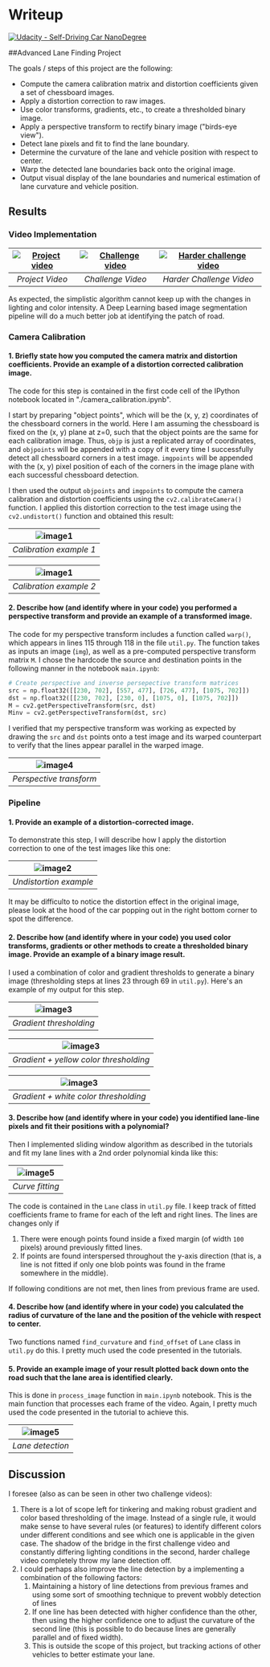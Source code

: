 
# Writeup
[![Udacity - Self-Driving Car NanoDegree](https://s3.amazonaws.com/udacity-sdc/github/shield-carnd.svg)](http://www.udacity.com/drive)

##Advanced Lane Finding Project

The goals / steps of this project are the following:

* Compute the camera calibration matrix and distortion coefficients given a set of chessboard images.
* Apply a distortion correction to raw images.
* Use color transforms, gradients, etc., to create a thresholded binary image.
* Apply a perspective transform to rectify binary image ("birds-eye view").
* Detect lane pixels and fit to find the lane boundary.
* Determine the curvature of the lane and vehicle position with respect to center.
* Warp the detected lane boundaries back onto the original image.
* Output visual display of the lane boundaries and numerical estimation of lane curvature and vehicle position.

## Results
### Video Implementation

| [![Project video](https://img.youtube.com/vi/8ZEDhTgOIWw/0.jpg)](https://www.youtube.com/watch?v=8ZEDhTgOIWw "Project video") | [![Challenge video](https://img.youtube.com/vi/Bf9iDc1qJ2M/0.jpg)](https://www.youtube.com/watch?v=Bf9iDc1qJ2M "Challenge video") | [![Harder challenge video](https://img.youtube.com/vi/_bUIVBDhzPg/0.jpg)](https://www.youtube.com/watch?v=_bUIVBDhzPg "Harder challenge video") |
|:--:|:--:|:--:|
| *Project Video* | *Challenge Video* | *Harder Challenge Video* |

As expected, the simplistic algorithm cannot keep up with the changes in lighting and color intensity. A Deep Learning based image segmentation pipeline will do a much better job at identifying the patch of road.

### Camera Calibration

#### 1. Briefly state how you computed the camera matrix and distortion coefficients. Provide an example of a distortion corrected calibration image.

The code for this step is contained in the first code cell of the IPython notebook located in "./camera_calibration.ipynb".  

I start by preparing "object points", which will be the (x, y, z) coordinates of the chessboard corners in the world. Here I am assuming the chessboard is fixed on the (x, y) plane at z=0, such that the object points are the same for each calibration image.  Thus, `objp` is just a replicated array of coordinates, and `objpoints` will be appended with a copy of it every time I successfully detect all chessboard corners in a test image.  `imgpoints` will be appended with the (x, y) pixel position of each of the corners in the image plane with each successful chessboard detection.  

I then used the output `objpoints` and `imgpoints` to compute the camera calibration and distortion coefficients using the `cv2.calibrateCamera()` function.  I applied this distortion correction to the test image using the `cv2.undistort()` function and obtained this result: 

| ![image1](./output_images/calibration1.jpg) | 
|:--:| 
| *Calibration example 1* |

| ![image1](./output_images/calibration5.jpg) | 
|:--:| 
| *Calibration example 2* |


#### 2. Describe how (and identify where in your code) you performed a perspective transform and provide an example of a transformed image.

The code for my perspective transform includes a function called `warp()`, which appears in lines 115 through 118 in the file `util.py`. The function takes as inputs an image (`img`), as well as a pre-computed perspective transform matrix `M`. I chose the hardcode the source and destination points in the following manner in the notebook `main.ipynb`:

```python
# Create perspective and inverse persepective transform matrices
src = np.float32([[230, 702], [557, 477], [726, 477], [1075, 702]])
dst = np.float32([[230, 702], [230, 0], [1075, 0], [1075, 702]])
M = cv2.getPerspectiveTransform(src, dst)
Minv = cv2.getPerspectiveTransform(dst, src)
```

I verified that my perspective transform was working as expected by drawing the `src` and `dst` points onto a test image and its warped counterpart to verify that the lines appear parallel in the warped image.

| ![image4](./output_images/perspective_transform.png) | 
|:--:| 
| *Perspective transform* |

### Pipeline

#### 1. Provide an example of a distortion-corrected image.

To demonstrate this step, I will describe how I apply the distortion correction to one of the test images like this one:

| ![image2](./output_images/undistorted.png) | 
|:--:| 
| *Undistortion example* |

It may be difficulto to notice the distortion effect in the original image, please look at the hood of the car popping out in the right bottom corner to spot the difference.


#### 2. Describe how (and identify where in your code) you used color transforms, gradients or other methods to create a thresholded binary image.  Provide an example of a binary image result.

I used a combination of color and gradient thresholds to generate a binary image (thresholding steps at lines 23 through 69 in `util.py`).  Here's an example of my output for this step.

| ![image3](./output_images/gradient_thresholding.png) | 
|:--:| 
| *Gradient thresholding* |

| ![image3](./output_images/color_yellow_thresholding.png) | 
|:--:| 
| *Gradient + yellow color thresholding* |

| ![image3](./output_images/color_white_thresholding.png) | 
|:--:| 
| *Gradient + white color thresholding* |

#### 3. Describe how (and identify where in your code) you identified lane-line pixels and fit their positions with a polynomial?

Then I implemented sliding window algorithm as described in the tutorials and fit my lane lines with a 2nd order polynomial kinda like this:

| ![image5](./output_images/curve_fitting.png) | 
|:--:| 
| *Curve fitting* |

The code is contained in the `Lane` class in `util.py` file. I keep track of fitted coefficients frame to frame for each of the left and right lines. The lines are changes only if

1. There were enough points found inside a fixed margin (of width `100` pixels) around previously fitted lines.
2. If points are found interspersed throughout the y-axis direction (that is, a line is not fitted if only one blob points was found in the frame somewhere in the middle).

If following conditions are not met, then lines from previous frame are used.

#### 4. Describe how (and identify where in your code) you calculated the radius of curvature of the lane and the position of the vehicle with respect to center.

Two functions named `find_curvature` and `find_offset` of `Lane` class in `util.py` do this. I pretty much used the code presented in the tutorials.

#### 5. Provide an example image of your result plotted back down onto the road such that the lane area is identified clearly.

This is done in `process_image` function in `main.ipynb` notebook. This is the main function that processes each frame of the video. Again, I pretty much used the code presented in the tutorial to achieve this.

| ![image5](./output_images/lane_detection.png) | 
|:--:| 
| *Lane detection* |

## Discussion
I foresee (also as can be seen in other two challenge videos):

1. There is a lot of scope left for tinkering and making robust gradient and color based thresholding of the image. Instead of a single rule, it would make sense to have several rules (or features) to identify different colors under different conditions and see which one is applicable in the given case. The shadow of the bridge in the first challenge video and constantly differing lighting conditions in the second, harder challege video completely throw my lane detection off.
2. I could perhaps also improve the line detection by a implementing a combination of the following factors:
	1. Maintaining a history of line detections from previous frames and using some sort of smoothing technique to prevent wobbly detection of lines
	2. If one line has been detected with higher confidence than the other, then using the higher confidence one to adjust the curvature of the second line (this is possible to do because lines are generally parallel and of fixed width).
	3. This is outside the scope of this project, but tracking actions of other vehicles to better estimate your lane.